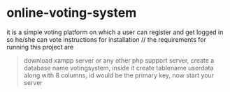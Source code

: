 # online-voting-system
 it is a simple voting platform on which a user can register and get logged in so he/she can vote 
instructions for installation
// the requirements for running this project are
>  download xampp server or any other php support server,
>  create a database name votingsystem,
>  inside it create tablename userdata along with 8 columns,
>  id would be the primary key,
>  now start your server

